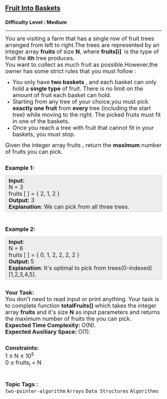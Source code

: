 <h2><a href="https://practice.geeksforgeeks.org/problems/fruit-into-baskets-1663137462/1?problemStatus=unsolved&page=1&sortBy=newest&query=problemStatusunsolvedpage1sortBynewest">Fruit Into Baskets</a></h2><h3>Difficulty Level : Medium</h3><hr><div class="problems_problem_content__Xm_eO"><p><span style="font-size:18px">You are visiting a farm that has a single row of fruit trees arranged from left to right.The trees are represented by an integer array <strong>fruits </strong>of size <strong>N</strong>, where <strong>fruits[i] </strong>&nbsp;is the type of fruit the <strong>ith</strong> tree produces.<br>
You want to collect as much fruit as possible.However,the owner has some strict rules that you must follow :</span></p>

<ul>
	<li><span style="font-size:18px">You only have <strong>two baskets&nbsp;</strong>, and each basket can only hold a <strong>single type</strong> of fruit. There is no limit on the amount of fruit each basket can hold.</span></li>
	<li><span style="font-size:18px">Starting from any tree of your choice,you must pick <strong>exactly one fruit</strong> from <strong>every&nbsp;</strong>tree (including the start tree) while moving to the right. The picked fruits must fit in one of the baskets.</span></li>
	<li><span style="font-size:18px">Once you reach a tree with fruit that cannot fit in your baskets, you must stop.</span></li>
</ul>

<p><span style="font-size:18px">Given the integer array fruits , return the <strong>maximum</strong> number of fruits you can pick.</span></p>

<p><br>
<span style="font-size:18px"><strong>Example 1:</strong></span></p>

<div style="background:#eee;border:1px solid #ccc;padding:5px 10px;"><span style="font-size:18px"><strong>Input:</strong><br>
N = 3<br>
fruits [ ] = { 2, 1, 2 }<br>
<strong>Output:</strong> 3<br>
<strong>Explanation</strong>: We can pick from all three trees. </span></div>

<p>&nbsp;</p>

<p><span style="font-size:18px"><strong>Example 2:</strong></span></p>

<div style="background:#eee;border:1px solid #ccc;padding:5px 10px;"><span style="font-size:18px"><strong>Input</strong>:<br>
N = 6<br>
fruits [ ] = { 0, 1, 2, 2, 2, 2 }<br>
<strong>Output: </strong>5<br>
<strong>Explanation</strong>: It's optimal to pick from trees(0-indexed) [1,2,3,4,5].</span></div>

<p><br>
<span style="font-size:18px"><strong>Your Task:</strong><br>
You don't need to read input or print anything. Your task is to complete function <strong>totalFruits()</strong> which takes the integer array <strong>fruits</strong>&nbsp;and it's size <strong>N</strong> as input parameters and returns the maximum number of fruits the you can pick.</span><br>
<span style="font-size:18px"><strong>Expected Time Complexity:&nbsp;</strong>O(N).<br>
<strong>Expected Auxiliary Space:&nbsp;</strong>O(1).</span></p>

<p><br>
<span style="font-size:18px"><strong>Constraints:</strong></span><br>
<span style="font-size:18px">1 ≤ N ≤ 10<sup>5</sup><br>
0 ≤ fruits<sub>i</sub>&nbsp;&lt;&nbsp;N</span></p>
</div><br><p><span style=font-size:18px><strong>Topic Tags : </strong><br><code>two-pointer-algorithm</code>&nbsp;<code>Arrays</code>&nbsp;<code>Data Structures</code>&nbsp;<code>Algorithms</code>&nbsp;